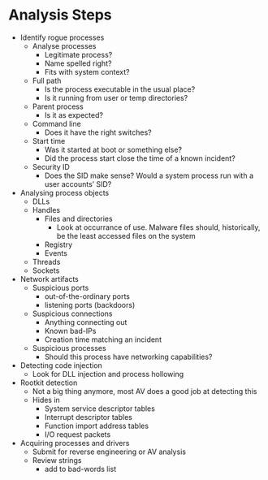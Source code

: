 # Analysis Steps

* Identify rogue processes
  * Analyse processes
    * Legitimate process?
    * Name spelled right?
    * Fits with system context?
  * Full path
    * Is the process executable in the usual place?
    * Is it running from user or temp directories?
  * Parent process
    * Is it as expected?
  * Command line
    * Does it have the right switches?
  * Start time
    * Was it started at boot or something else?
    * Did the process start close the time of a known incident?
  * Security ID
    * Does the SID make sense? Would a system process run with a user accounts’ SID?
* Analysing process objects
  * DLLs
  * Handles
    * Files and directories
      * Look at occurrance of use. Malware files should, historically, be the least accessed files on the system
    * Registry
    * Events
   * Threads
   * Sockets
* Network artifacts
  * Suspicious ports
    * out-of-the-ordinary ports
    * listening ports \(backdoors\)
  * Suspicious connections
    * Anything connecting out
    * Known bad-IPs
    * Creation time matching an incident
  * Suspicious processes
    * Should this process have networking capabilities?
* Detecting code injection
  * Look for DLL injection and process hollowing
* Rootkit detection
  * Not a big thing anymore, most AV does a good job at detecting this
  * Hides in
    * System service descriptor tables
    * Interrupt descriptor tables
    * Function import address tables
    * I/O request packets
* Acquiring processes and drivers
  * Submit for reverse engineering or AV analysis
  * Review strings
    * add to bad-words list

